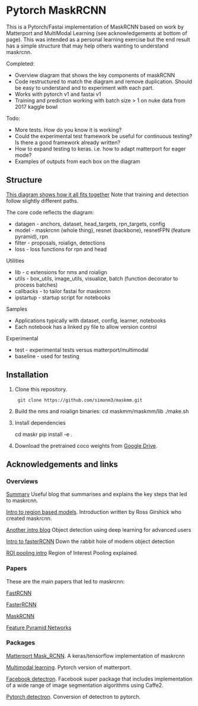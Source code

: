 # Pytorch MaskRCNN

This is a Pytorch/Fastai implementation of MaskRCNN based on work by Matterport and MultiModal Learning
(see acknowledgements at bottom of page). This was intended as a personal learning exercise but the end result has a simple structure that may help others wanting to understand maskrcnn.

Completed:

* Overview diagram that shows the key components of maskRCNN
* Code restructured to match the diagram and remove duplication. Should be easy to understand and to experiment with each part.
* Works with pytorch v1 and fastai v1
* Training and prediction working with batch size > 1 on nuke data from 2017 kaggle bowl

Todo:

* More tests. How do you know it is working?
* Could the experimental test framework be useful for continuous testing? Is there a good framework already written?
* How to expand testing to keras.  i.e. how to adapt matterport for eager mode?
* Examples of outputs from each box on the diagram

## Structure

[This diagram shows how it all fits together](maskr.jpg)
Note that training and detection follow slightly different paths.

The core code reflects the diagram:
* datagen - anchors, dataset, head_targets, rpn_targets, config
* model - maskrcnn (whole thing), resnet (backbone), resnetFPN (feature pyramid), rpn
* filter - proposals, roialign, detections
* loss - loss functions for rpn and head

Utilities
* lib - c extensions for nms and roialign
* utils - box_utils, image_utils, visualize, batch (function decorator to process batches)
* callbacks - to tailor fastai for maskrcnn
* ipstartup - startup script for notebooks

Samples
 * Applications typically with dataset, config, learner, notebooks
 * Each notebook has a linked py file to allow version control

Experimental
* test - experimental tests versus matterport/multimodal
* baseline - used for testing 

## Installation
1. Clone this repository.

        git clone https://github.com/simonm3/maskmm.git
        
2. Build the nms and roialign binaries:
    cd maskmm/maskmm/lib
    ./make.sh
    
3. Install dependencies

    cd maskr
    pip install -e .

3. Download the pretrained coco weights from [Google Drive](https://drive.google.com/open?id=1LXUgC2IZUYNEoXr05tdqyKFZY0pZyPDc).

## Acknowledgements and links

### Overviews

[Summary](https://blog.athelas.com/a-brief-history-of-cnns-in-image-segmentation-from-r-cnn-to-mask-r-cnn-34ea83205de4) Useful blog that summarises and explains the key steps that led to maskrcnn.

[Intro to region based models](http://deeplearning.csail.mit.edu/instance_ross.pdf). Introduction written by Ross Girshick who created maskrcnn.

[Another intro blog](https://medium.com/ilenze-com/object-detection-using-deep-learning-for-advanced-users-part-1-183bbbb08b19) Object detection using deep learning for advanced users

[Intro to fasterRCNN](https://tryolabs.com/blog/2018/01/18/faster-r-cnn-down-the-rabbit-hole-of-modern-object-detection/) Down the rabbit hole of modern object detection

[ROI pooling intro](https://deepsense.ai/region-of-interest-pooling-explained/) Region of Interest Pooling explained.

### Papers

These are the main papers that led to maskrcnn:

[FastRCNN](https://arxiv.org/pdf/1504.08083.pdf)

[FasterRCNN](https://arxiv.org/pdf/1506.01497v3.pdf)

[MaskRCNN](https://arxiv.org/abs/1703.06870)

[Feature Pyramid Networks](https://arxiv.org/abs/1612.03144)


### Packages

[Matterport Mask_RCNN](https://github.com/matterport/Mask_RCNN). A keras/tensorflow implementation of maskrcnn

[Multimodal learning](https://github.com/multimodallearning/pytorch-mask-rcnn). Pytorch version of matterport.

[Facebook detectron](https://github.com/facebookresearch/Detectron). Facebook super package that includes implementation of a wide range of image segmentation algorithms using Caffe2.

[Pytorch detectron](https://github.com/roytseng-tw/Detectron.pytorch). Conversion of detectron to pytorch.



